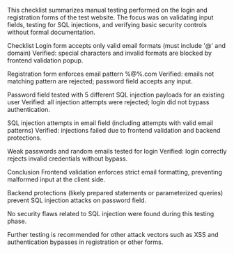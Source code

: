 This checklist summarizes manual testing performed on the login and registration forms of the test website. The focus was on validating input fields, testing for SQL injections, and verifying basic security controls without formal documentation.

Checklist
 Login form accepts only valid email formats (must include '@' and domain)
Verified: special characters and invalid formats are blocked by frontend validation popup.

 Registration form enforces email pattern %@%.com
Verified: emails not matching pattern are rejected; password field accepts any input.

 Password field tested with 5 different SQL injection payloads for an existing user
Verified: all injection attempts were rejected; login did not bypass authentication.

 SQL injection attempts in email field (including attempts with valid email patterns)
Verified: injections failed due to frontend validation and backend protections.

 Weak passwords and random emails tested for login
Verified: login correctly rejects invalid credentials without bypass.

Conclusion
Frontend validation enforces strict email formatting, preventing malformed input at the client side.

Backend protections (likely prepared statements or parameterized queries) prevent SQL injection attacks on password field.

No security flaws related to SQL injection were found during this testing phase.

Further testing is recommended for other attack vectors such as XSS and authentication bypasses in registration or other forms.


